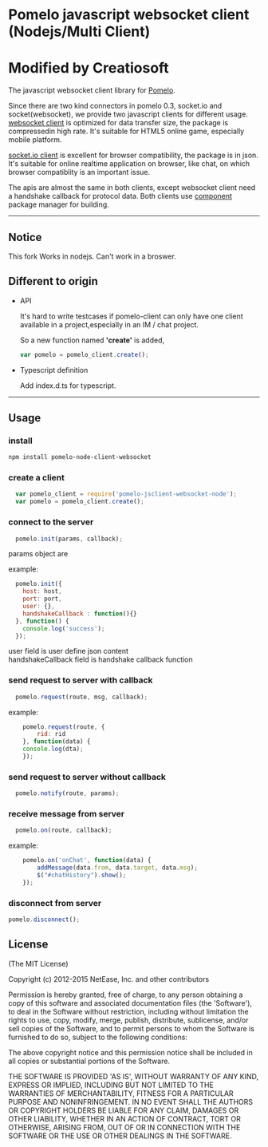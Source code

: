 # Pomelo javascript websocket client (Nodejs/Multi Client)

# Modified by Creatiosoft

The javascript websocket client library for [Pomelo](https://github.com/NetEase/pomelo).

Since there are two kind connectors in pomelo 0.3, socket.io and socket(websocket), we provide two javascript clients for different usage.
[websocket client](https://github.com/pomelonode/pomelo-jsclient-websocket) is optimized for data transfer size, the package is compressedin high rate. It's suitable for HTML5 online game, especially mobile platform.

[socket.io client](https://github.com/pomelonode/pomelo-jsclient-socket.io) is excellent for browser compatibility, the package is in json. It's suitable for online realtime application on browser, like chat, on which browser compatiblity is an important issue.

The apis are almost the same in both clients, except websocket client need a handshake callback for protocol data.
Both clients use [component](https://github.com/component/component/) package manager for building.

***

## Notice

This fork Works in nodejs. Can't work in a broswer.

## Different to origin 
- API

    It's hard to write testcases if pomelo-client can only have one client available in a project,especially in an IM / chat project.

    So a new function named **'create'** is added,
    ``` javascript
    var pomelo = pomelo_client.create();
    ```  

- Typescript definition

    Add index.d.ts for typescript.

***

## Usage
### install
```bash
npm install pomelo-node-client-websocket
```
### create a client 
``` javascript
  var pomelo_client = require('pomelo-jsclient-websocket-node');
  var pomelo = pomelo_client.create();
```  
### connect to the server
``` javascript
  pomelo.init(params, callback);
```  
params object are 

example:
``` javascript
  pomelo.init({
    host: host,
    port: port,
    user: {},
    handshakeCallback : function(){}
  }, function() {
    console.log('success');
  });
```

user field is user define json content  
handshakeCallback field is handshake callback function  

### send request to server with callback
``` javascript
  pomelo.request(route, msg, callback);
```

example:
``` javascript
	pomelo.request(route, {
		rid: rid
	}, function(data) {
    console.log(dta);	
	});
```

### send request to server without callback
``` javascript
  pomelo.notify(route, params);
```

### receive message from server 
``` javascript
  pomelo.on(route, callback); 
```

example: 
``` javascript
	pomelo.on('onChat', function(data) {
		addMessage(data.from, data.target, data.msg);
		$("#chatHistory").show();
	});
```

### disconnect from server  
``` javascript
pomelo.disconnect();
```  

## License
(The MIT License)

Copyright (c) 2012-2015 NetEase, Inc. and other contributors

Permission is hereby granted, free of charge, to any person obtaining a copy of this software and associated documentation files (the 'Software'), to deal in the Software without restriction, including without limitation the rights to use, copy, modify, merge, publish, distribute, sublicense, and/or sell copies of the Software, and to permit persons to whom the Software is furnished to do so, subject to the following conditions:

The above copyright notice and this permission notice shall be included in all copies or substantial portions of the Software.

THE SOFTWARE IS PROVIDED 'AS IS', WITHOUT WARRANTY OF ANY KIND, EXPRESS OR IMPLIED, INCLUDING BUT NOT LIMITED TO THE WARRANTIES OF MERCHANTABILITY, FITNESS FOR A PARTICULAR PURPOSE AND NONINFRINGEMENT. IN NO EVENT SHALL THE AUTHORS OR COPYRIGHT HOLDERS BE LIABLE FOR ANY CLAIM, DAMAGES OR OTHER LIABILITY, WHETHER IN AN ACTION OF CONTRACT, TORT OR OTHERWISE, ARISING FROM, OUT OF OR IN CONNECTION WITH THE SOFTWARE OR THE USE OR OTHER DEALINGS IN THE SOFTWARE.
